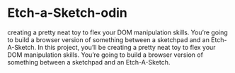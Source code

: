 # Etch-a-Sketch-odin

creating a pretty neat toy to flex your DOM manipulation skills. You’re going to build a browser version of something between a sketchpad and an Etch-A-Sketch.
In this project, you’ll be creating a pretty neat toy to flex your DOM manipulation skills. You’re going to build a browser version of something between a sketchpad and an Etch-A-Sketch.
